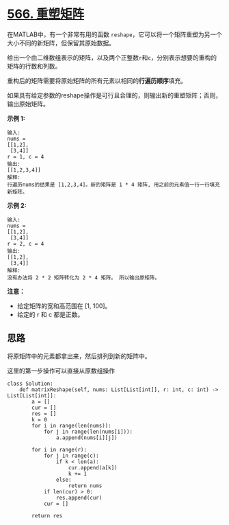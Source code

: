 # [566. 重塑矩阵](https://leetcode-cn.com/problems/reshape-the-matrix/)

在MATLAB中，有一个非常有用的函数 `reshape`，它可以将一个矩阵重塑为另一个大小不同的新矩阵，但保留其原始数据。

给出一个由二维数组表示的矩阵，以及两个正整数`r`和`c`，分别表示想要的重构的矩阵的行数和列数。

重构后的矩阵需要将原始矩阵的所有元素以相同的**行遍历顺序**填充。

如果具有给定参数的reshape操作是可行且合理的，则输出新的重塑矩阵；否则，输出原始矩阵。

**示例 1:**

```
输入: 
nums = 
[[1,2],
 [3,4]]
r = 1, c = 4
输出: 
[[1,2,3,4]]
解释:
行遍历nums的结果是 [1,2,3,4]。新的矩阵是 1 * 4 矩阵, 用之前的元素值一行一行填充新矩阵。
```

**示例 2:**

```
输入: 
nums = 
[[1,2],
 [3,4]]
r = 2, c = 4
输出: 
[[1,2],
 [3,4]]
解释:
没有办法将 2 * 2 矩阵转化为 2 * 4 矩阵。 所以输出原矩阵。
```

**注意：**

- 给定矩阵的宽和高范围在 [1, 100]。
- 给定的 r 和 c 都是正数。

## 思路

将原矩阵中的元素都拿出来，然后排列到新的矩阵中。

这里的第一步操作可以直接从原数组操作

```
class Solution:
    def matrixReshape(self, nums: List[List[int]], r: int, c: int) -> List[List[int]]:
        a = []
        cur = []
        res = []
        k = 0
        for i in range(len(nums)):
            for j in range(len(nums[i])):
                a.append(nums[i][j])

        for i in range(r):
            for j in range(c):
                if k < len(a):
                    cur.append(a[k])
                    k += 1
                else:
                    return nums
            if len(cur) > 0:
                res.append(cur)
            cur = []

        return res
```

